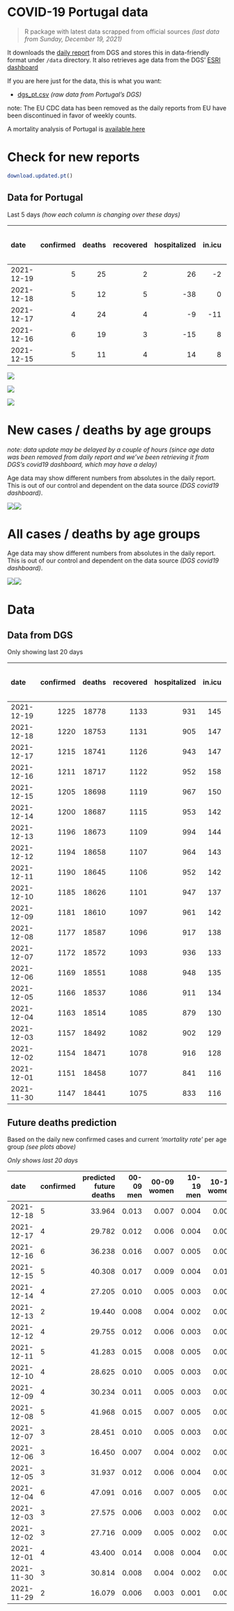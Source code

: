 COVID-19 Portugal data
================

> R package with latest data scrapped from official sources *(last data
> from Sunday, December 19, 2021)*

It downloads the [daily
report](https://covid19.min-saude.pt/relatorio-de-situacao/) from DGS
and stores this in data-friendly format under `/data` directory. It also
retrieves age data from the DGS’ [ESRI
dashboard](https://covid19.min-saude.pt/ponto-de-situacao-atual-em-portugal/)

If you are here just for the data, this is what you want:

-   [dgs\_pt.csv](raw/master/data/dgs_pt.csv) *(raw data from Portugal’s
    DGS)*

note: The EU CDC data has been removed as the daily reports from EU have
been discontinued in favor of weekly counts.

A mortality analysis of Portugal is [available
here](https://averissimo.github.io/covid19-analysis/mortality.html)

# Check for new reports

``` r
download.updated.pt()
```

## Data for Portugal

Last 5 days *(how each column is changing over these days)*

| date       | confirmed | deaths | recovered | hospitalized | in.icu | first vaccine | second vaccine | confirmed m 00-09 | confirmed w 00-09 | confirmed m 10-19 | confirmed w 10-19 | confirmed m 20-29 | confirmed w 20-29 | confirmed m 30-39 | confirmed w 30-39 | confirmed m 40-49 | confirmed w 40-49 | confirmed m 50-59 | confirmed w 50-59 | confirmed m 60-69 | confirmed w 60-69 | confirmed m 70-79 | confirmed w 70-79 | confirmed m 80+ | confirmed w 80+ | death m 00-09 | death w 00-09 | death m 10-19 | death w 10-19 | death m 20-29 | death w 20-29 | death m 30-39 | death w 30-39 | death m 40-49 | death w 40-49 | death m 50-59 | death w 50-59 | death m 60-69 | death w 60-69 | death m 70-79 | death w 70-79 | death m 80+ | death w 80+ |
|:-----------|----------:|-------:|----------:|-------------:|-------:|--------------:|---------------:|------------------:|------------------:|------------------:|------------------:|------------------:|------------------:|------------------:|------------------:|------------------:|------------------:|------------------:|------------------:|------------------:|------------------:|------------------:|------------------:|----------------:|----------------:|--------------:|--------------:|--------------:|--------------:|--------------:|--------------:|--------------:|--------------:|--------------:|--------------:|--------------:|--------------:|--------------:|--------------:|--------------:|--------------:|------------:|------------:|
| 2021-12-19 |         5 |     25 |         2 |           26 |     -2 |            NA |             NA |                NA |                NA |                NA |                NA |                NA |                NA |                NA |                NA |                NA |                NA |                NA |                NA |                NA |                NA |                NA |                NA |              NA |              NA |            NA |            NA |            NA |            NA |            NA |            NA |            NA |            NA |            NA |            NA |            NA |            NA |            NA |            NA |            NA |            NA |          NA |          NA |
| 2021-12-18 |         5 |     12 |         5 |          -38 |      0 |            NA |             NA |               290 |               287 |               295 |               289 |               501 |               435 |               412 |               428 |               403 |               455 |               287 |               320 |               191 |               186 |                75 |               100 |              38 |              62 |             0 |             0 |             0 |             0 |             0 |             0 |             0 |             0 |             0 |             0 |             1 |             0 |             2 |             0 |             2 |             3 |           3 |           1 |
| 2021-12-17 |         4 |     24 |         4 |           -9 |    -11 |            NA |             NA |               267 |               270 |               241 |               228 |               465 |               380 |               358 |               381 |               390 |               412 |               273 |               311 |               222 |               214 |                74 |                82 |              28 |              45 |             0 |             0 |             0 |             0 |             0 |             0 |             0 |             0 |             0 |             0 |             1 |             2 |             1 |             2 |             4 |             2 |           6 |           6 |
| 2021-12-16 |         6 |     19 |         3 |          -15 |      8 |            NA |             NA |               344 |               295 |               296 |               300 |               446 |               421 |               401 |               409 |               366 |               447 |               318 |               339 |               233 |               227 |               109 |                94 |              33 |              59 |             0 |             0 |             0 |             0 |             0 |             0 |             0 |             1 |             0 |             0 |             1 |             0 |             1 |             0 |             1 |             1 |           6 |           8 |
| 2021-12-15 |         5 |     11 |         4 |           14 |      8 |            NA |             NA |               366 |               374 |               291 |               331 |               487 |               400 |               431 |               479 |               463 |               548 |               366 |               425 |               254 |               266 |                92 |               112 |              49 |              58 |             0 |             0 |             0 |             1 |             0 |             0 |             0 |             0 |             0 |             0 |             1 |             0 |             0 |             0 |             3 |             3 |           1 |           2 |

![](README_files/figure-gfm/totals-1.svg)<!-- -->

![](README_files/figure-gfm/differential-1.svg)<!-- -->

![](README_files/figure-gfm/differential_7days-1.svg)<!-- -->

# New cases / deaths by age groups

*note: data update may be delayed by a couple of hours (since age data
was been removed from daily report and we’ve been retrieving it from
DGS’s covid19 dashboard, which may have a delay)*

Age data may show different numbers from absolutes in the daily report.
This is out of our control and dependent on the data source *(DGS
covid19 dashboard)*.

![](README_files/figure-gfm/new_cases_deaths-1.svg)<!-- -->![](README_files/figure-gfm/new_cases_deaths-2.svg)<!-- -->

# All cases / deaths by age groups

Age data may show different numbers from absolutes in the daily report.
This is out of our control and dependent on the data source *(DGS
covid19 dashboard)*.

![](README_files/figure-gfm/total_cases_deaths-1.svg)<!-- -->![](README_files/figure-gfm/total_cases_deaths-2.svg)<!-- -->

# Data

## Data from DGS

Only showing last 20 days

| date       | confirmed | deaths | recovered | hospitalized | in.icu | confirmed m 00-09 | confirmed w 00-09 | confirmed m 10-19 | confirmed w 10-19 | confirmed m 20-29 | confirmed w 20-29 | confirmed m 30-39 | confirmed w 30-39 | confirmed m 40-49 | confirmed w 40-49 | confirmed m 50-59 | confirmed w 50-59 | confirmed m 60-69 | confirmed w 60-69 | confirmed m 70-79 | confirmed w 70-79 | confirmed m 80+ | confirmed w 80+ | death m 00-09 | death w 00-09 | death m 10-19 | death w 10-19 | death m 20-29 | death w 20-29 | death m 30-39 | death w 30-39 | death m 40-49 | death w 40-49 | death m 50-59 | death w 50-59 | death m 60-69 | death w 60-69 | death m 70-79 | death w 70-79 | death m 80+ | death w 80+ | first vaccine | second vaccine |
|:-----------|----------:|-------:|----------:|-------------:|-------:|------------------:|------------------:|------------------:|------------------:|------------------:|------------------:|------------------:|------------------:|------------------:|------------------:|------------------:|------------------:|------------------:|------------------:|------------------:|------------------:|----------------:|----------------:|--------------:|--------------:|--------------:|--------------:|--------------:|--------------:|--------------:|--------------:|--------------:|--------------:|--------------:|--------------:|--------------:|--------------:|--------------:|--------------:|------------:|------------:|--------------:|---------------:|
| 2021-12-19 |      1225 |  18778 |      1133 |          931 |    145 |                NA |                NA |                NA |                NA |                NA |                NA |                NA |                NA |                NA |                NA |                NA |                NA |                NA |                NA |                NA |                NA |              NA |              NA |            NA |            NA |            NA |            NA |            NA |            NA |            NA |            NA |            NA |            NA |            NA |            NA |            NA |            NA |            NA |            NA |          NA |          NA |            NA |             NA |
| 2021-12-18 |      1220 |  18753 |      1131 |          905 |    147 |             43164 |             41621 |             65639 |             64797 |             97800 |             98458 |             85082 |             94404 |             88634 |            107743 |             73674 |             91542 |             54384 |             59580 |             34278 |             38308 |           27258 |           53619 |             2 |             1 |             1 |             2 |             8 |             5 |            27 |            21 |           116 |            73 |           382 |           162 |          1186 |           530 |          2517 |          1534 |        5601 |        6585 |            NA |             NA |
| 2021-12-17 |      1215 |  18741 |      1126 |          943 |    147 |             42874 |             41334 |             65344 |             64508 |             97299 |             98023 |             84670 |             93976 |             88231 |            107288 |             73387 |             91222 |             54193 |             59394 |             34203 |             38208 |           27220 |           53557 |             2 |             1 |             1 |             2 |             8 |             5 |            27 |            21 |           116 |            73 |           381 |           162 |          1184 |           530 |          2515 |          1531 |        5598 |        6584 |            NA |             NA |
| 2021-12-16 |      1211 |  18717 |      1122 |          952 |    158 |             42607 |             41064 |             65103 |             64280 |             96834 |             97643 |             84312 |             93595 |             87841 |            106876 |             73114 |             90911 |             53971 |             59180 |             34129 |             38126 |           27192 |           53512 |             2 |             1 |             1 |             2 |             8 |             5 |            27 |            21 |           116 |            73 |           380 |           160 |          1183 |           528 |          2511 |          1529 |        5592 |        6578 |            NA |             NA |
| 2021-12-15 |      1205 |  18698 |      1119 |          967 |    150 |             42263 |             40769 |             64807 |             63980 |             96388 |             97222 |             83911 |             93186 |             87475 |            106429 |             72796 |             90572 |             53738 |             58953 |             34020 |             38032 |           27159 |           53453 |             2 |             1 |             1 |             2 |             8 |             5 |            27 |            20 |           116 |            73 |           379 |           160 |          1182 |           528 |          2510 |          1528 |        5586 |        6570 |            NA |             NA |
| 2021-12-14 |      1200 |  18687 |      1115 |          953 |    142 |             41897 |             40395 |             64516 |             63649 |             95901 |             96822 |             83480 |             92707 |             87012 |            105881 |             72430 |             90147 |             53484 |             58687 |             33928 |             37920 |           27110 |           53395 |             2 |             1 |             1 |             1 |             8 |             5 |            27 |            20 |           116 |            73 |           378 |           160 |          1182 |           528 |          2507 |          1525 |        5585 |        6568 |            NA |             NA |
| 2021-12-13 |      1196 |  18673 |      1109 |          994 |    144 |             41677 |             40187 |             64336 |             63489 |             95602 |             96575 |             83174 |             92448 |             86693 |            105549 |             72221 |             89898 |             53295 |             58504 |             33846 |             37845 |           27085 |           53355 |             2 |             1 |             1 |             1 |             8 |             5 |            27 |            20 |           115 |            73 |           378 |           160 |          1180 |           528 |          2506 |          1522 |        5583 |        6563 |            NA |             NA |
| 2021-12-12 |      1194 |  18658 |      1107 |          964 |    143 |             41513 |             40013 |             64219 |             63369 |             95434 |             96416 |             83011 |             92287 |             86504 |            105358 |             72058 |             89738 |             53177 |             58401 |             33796 |             37787 |           27066 |           53319 |             2 |             1 |             1 |             1 |             8 |             5 |            27 |            20 |           115 |            72 |           378 |           160 |          1177 |           527 |          2502 |          1521 |        5580 |        6561 |            NA |             NA |
| 2021-12-11 |      1190 |  18645 |      1106 |          952 |    142 |             41258 |             39762 |             64012 |             63166 |             95079 |             96180 |             82752 |             92010 |             86161 |            105042 |             71792 |             89465 |             52988 |             58207 |             33707 |             37694 |           27038 |           53277 |             2 |             1 |             1 |             1 |             8 |             5 |            27 |            20 |           115 |            72 |           378 |           160 |          1176 |           526 |          2497 |          1520 |        5578 |        6558 |            NA |             NA |
| 2021-12-10 |      1185 |  18626 |      1101 |          947 |    137 |             40937 |             39419 |             63676 |             62889 |             94660 |             95835 |             82336 |             91606 |             85727 |            104511 |             71489 |             89097 |             52742 |             57924 |             33582 |             37572 |           26996 |           53218 |             2 |             1 |             1 |             1 |             8 |             5 |            27 |            20 |           115 |            72 |           377 |           160 |          1175 |           526 |          2494 |          1519 |        5570 |        6553 |            NA |             NA |
| 2021-12-09 |      1181 |  18610 |      1097 |          961 |    142 |             40724 |             39212 |             63457 |             62717 |             94346 |             95575 |             82031 |             91315 |             85429 |            104196 |             71233 |             88847 |             52557 |             57729 |             33484 |             37464 |           26972 |           53187 |             2 |             1 |             1 |             1 |             8 |             5 |            27 |            20 |           114 |            72 |           376 |           160 |          1174 |           525 |          2489 |          1519 |        5566 |        6550 |            NA |             NA |
| 2021-12-08 |      1177 |  18587 |      1096 |          917 |    138 |             40488 |             38986 |             63236 |             62532 |             93991 |             95339 |             81736 |             91048 |             85169 |            103918 |             71040 |             88604 |             52389 |             57554 |             33396 |             37381 |           26933 |           53146 |             2 |             1 |             1 |             1 |             8 |             5 |            27 |            20 |           114 |            72 |           376 |           160 |          1170 |           525 |          2485 |          1518 |        5559 |        6543 |            NA |             NA |
| 2021-12-07 |      1172 |  18572 |      1093 |          936 |    133 |             40162 |             38691 |             62934 |             62263 |             93481 |             95056 |             81343 |             90653 |             84733 |            103455 |             70730 |             88238 |             52127 |             57264 |             33245 |             37245 |           26904 |           53083 |             2 |             1 |             1 |             1 |             8 |             5 |            27 |            20 |           114 |            72 |           376 |           160 |          1170 |           524 |          2480 |          1518 |        5553 |        6540 |            NA |             NA |
| 2021-12-06 |      1169 |  18551 |      1088 |          948 |    135 |             39953 |             38500 |             62765 |             62099 |             93181 |             94867 |             81081 |             90394 |             84444 |            103152 |             70534 |             87995 |             51930 |             57078 |             33148 |             37142 |           26881 |           53048 |             2 |             1 |             1 |             1 |             8 |             5 |            27 |            20 |           114 |            72 |           376 |           160 |          1169 |           523 |          2478 |          1514 |        5548 |        6532 |            NA |             NA |
| 2021-12-05 |      1166 |  18537 |      1086 |          911 |    134 |             39804 |             38342 |             62623 |             61990 |             93007 |             94727 |             80920 |             90221 |             84252 |            102941 |             70406 |             87851 |             51836 |             56984 |             33100 |             37083 |           26862 |           53029 |             2 |             1 |             1 |             1 |             8 |             5 |            27 |            20 |           114 |            72 |           376 |           160 |          1169 |           523 |          2472 |          1514 |        5543 |        6529 |            NA |             NA |
| 2021-12-04 |      1163 |  18514 |      1085 |          879 |    130 |             39540 |             38084 |             62386 |             61798 |             92700 |             94529 |             80688 |             89965 |             83901 |            102572 |             70198 |             87602 |             51645 |             56780 |             33009 |             36993 |           26828 |           52978 |             2 |             1 |             1 |             1 |             8 |             5 |            27 |            20 |           114 |            72 |           375 |           160 |          1167 |           523 |          2469 |          1514 |        5536 |        6519 |            NA |             NA |
| 2021-12-03 |      1157 |  18492 |      1082 |          902 |    129 |             39184 |             37801 |             62048 |             61515 |             92244 |             94162 |             80260 |             89587 |             83433 |            102044 |             69820 |             87214 |             51371 |             56487 |             32831 |             36842 |           26791 |           52914 |             2 |             1 |             1 |             1 |             8 |             5 |            27 |            20 |           114 |            72 |           375 |           159 |          1165 |           521 |          2466 |          1509 |        5530 |        6516 |            NA |             NA |
| 2021-12-02 |      1154 |  18471 |      1078 |          916 |    128 |             39045 |             37682 |             61910 |             61411 |             92046 |             94017 |             80072 |             89388 |             83219 |            101830 |             69646 |             87054 |             51232 |             56344 |             32740 |             36750 |           26766 |           52865 |             2 |             1 |             1 |             1 |             8 |             5 |            27 |            20 |           114 |            72 |           375 |           159 |          1162 |           521 |          2466 |          1506 |        5520 |        6511 |            NA |             NA |
| 2021-12-01 |      1151 |  18458 |      1077 |          841 |    116 |             38844 |             37487 |             61752 |             61248 |             91825 |             93860 |             79848 |             89160 |             82986 |            101589 |             69464 |             86859 |             51094 |             56223 |             32654 |             36674 |           26734 |           52818 |             2 |             1 |             1 |             1 |             8 |             5 |            27 |            20 |           114 |            72 |           374 |           159 |          1162 |           521 |          2465 |          1502 |        5517 |        6507 |            NA |             NA |
| 2021-11-30 |      1147 |  18441 |      1075 |          833 |    116 |             38544 |             37164 |             61478 |             61041 |             91483 |             93617 |             79516 |             88793 |             82602 |            101188 |             69171 |             86532 |             50850 |             55984 |             32529 |             36521 |           26690 |           52749 |             2 |             1 |             1 |             1 |             8 |             5 |            27 |            20 |           114 |            72 |           373 |           159 |          1162 |           520 |          2460 |          1500 |        5512 |        6504 |            NA |             NA |

## Future deaths prediction

Based on the daily new confirmed cases and current *‘mortality rate’*
per age group *(see plots above)*

*Only shows last 20 days*

| date       | confirmed | predicted future deaths | 00-09 men | 00-09 women | 10-19 men | 10-19 women | 20-29 men | 20-29 women | 30-39 men | 30-39 women | 40-49 men | 40-49 women | 50-59 men | 50-59 women | 60-69 men | 60-69 women | 70-79 men | 70-79 women | 80+ men | 80+ women |
|:-----------|:----------|------------------------:|----------:|------------:|----------:|------------:|----------:|------------:|----------:|------------:|----------:|------------:|----------:|------------:|----------:|------------:|----------:|------------:|--------:|----------:|
| 2021-12-18 | 5         |                  33.964 |     0.013 |       0.007 |     0.004 |       0.009 |     0.041 |       0.022 |     0.131 |       0.095 |     0.527 |       0.308 |     1.488 |       0.566 |     4.165 |       1.655 |     5.507 |       4.004 |   7.808 |     7.614 |
| 2021-12-17 | 4         |                  29.782 |     0.012 |       0.006 |     0.004 |       0.007 |     0.038 |       0.019 |     0.114 |       0.085 |     0.510 |       0.279 |     1.416 |       0.550 |     4.841 |       1.904 |     5.434 |       3.284 |   5.753 |     5.526 |
| 2021-12-16 | 6         |                  36.238 |     0.016 |       0.007 |     0.005 |       0.009 |     0.036 |       0.021 |     0.127 |       0.091 |     0.479 |       0.303 |     1.649 |       0.600 |     5.081 |       2.019 |     8.004 |       3.764 |   6.781 |     7.246 |
| 2021-12-15 | 5         |                  40.308 |     0.017 |       0.009 |     0.004 |       0.010 |     0.040 |       0.020 |     0.137 |       0.107 |     0.606 |       0.371 |     1.898 |       0.752 |     5.539 |       2.366 |     6.755 |       4.485 |  10.069 |     7.123 |
| 2021-12-14 | 4         |                  27.205 |     0.010 |       0.005 |     0.003 |       0.005 |     0.024 |       0.013 |     0.097 |       0.058 |     0.417 |       0.225 |     1.084 |       0.441 |     4.122 |       1.628 |     6.021 |       3.003 |   5.137 |     4.912 |
| 2021-12-13 | 2         |                  19.440 |     0.008 |       0.004 |     0.002 |       0.004 |     0.014 |       0.008 |     0.052 |       0.036 |     0.247 |       0.129 |     0.845 |       0.283 |     2.573 |       0.916 |     3.671 |       2.323 |   3.904 |     4.421 |
| 2021-12-12 | 4         |                  29.755 |     0.012 |       0.006 |     0.003 |       0.006 |     0.029 |       0.012 |     0.082 |       0.062 |     0.449 |       0.214 |     1.379 |       0.483 |     4.122 |       1.726 |     6.535 |       3.724 |   5.753 |     5.158 |
| 2021-12-11 | 5         |                  41.283 |     0.015 |       0.008 |     0.005 |       0.009 |     0.034 |       0.018 |     0.132 |       0.090 |     0.568 |       0.360 |     1.571 |       0.651 |     5.365 |       2.517 |     9.179 |       4.885 |   8.630 |     7.246 |
| 2021-12-10 | 4         |                  28.625 |     0.010 |       0.005 |     0.003 |       0.005 |     0.026 |       0.013 |     0.097 |       0.065 |     0.390 |       0.213 |     1.327 |       0.442 |     4.034 |       1.735 |     7.196 |       4.325 |   4.932 |     3.807 |
| 2021-12-09 | 4         |                  30.234 |     0.011 |       0.005 |     0.003 |       0.006 |     0.029 |       0.012 |     0.094 |       0.059 |     0.340 |       0.188 |     1.001 |       0.430 |     3.664 |       1.557 |     6.462 |       3.324 |   8.014 |     5.035 |
| 2021-12-08 | 5         |                  41.968 |     0.015 |       0.007 |     0.005 |       0.008 |     0.042 |       0.014 |     0.125 |       0.088 |     0.571 |       0.314 |     1.607 |       0.648 |     5.714 |       2.580 |    11.088 |       5.446 |   5.959 |     7.737 |
| 2021-12-07 | 3         |                  28.451 |     0.010 |       0.005 |     0.003 |       0.005 |     0.025 |       0.010 |     0.083 |       0.058 |     0.378 |       0.205 |     1.016 |       0.430 |     4.296 |       1.655 |     7.123 |       4.125 |   4.726 |     4.298 |
| 2021-12-06 | 3         |                  16.450 |     0.007 |       0.004 |     0.002 |       0.003 |     0.014 |       0.007 |     0.051 |       0.038 |     0.251 |       0.143 |     0.664 |       0.255 |     2.050 |       0.836 |     3.525 |       2.363 |   3.904 |     2.333 |
| 2021-12-05 | 3         |                  31.937 |     0.012 |       0.006 |     0.004 |       0.006 |     0.025 |       0.010 |     0.074 |       0.057 |     0.459 |       0.250 |     1.078 |       0.441 |     4.165 |       1.815 |     6.682 |       3.604 |   6.986 |     6.263 |
| 2021-12-04 | 6         |                  47.091 |     0.016 |       0.007 |     0.005 |       0.009 |     0.037 |       0.019 |     0.136 |       0.084 |     0.612 |       0.358 |     1.960 |       0.687 |     5.975 |       2.606 |    13.070 |       6.047 |   7.603 |     7.860 |
| 2021-12-03 | 3         |                  27.575 |     0.006 |       0.003 |     0.002 |       0.003 |     0.016 |       0.007 |     0.060 |       0.044 |     0.280 |       0.145 |     0.902 |       0.283 |     3.031 |       1.272 |     6.682 |       3.684 |   5.137 |     6.018 |
| 2021-12-02 | 3         |                  27.716 |     0.009 |       0.005 |     0.002 |       0.005 |     0.018 |       0.008 |     0.071 |       0.051 |     0.305 |       0.163 |     0.944 |       0.345 |     3.009 |       1.076 |     6.315 |       3.043 |   6.575 |     5.772 |
| 2021-12-01 | 4         |                  43.400 |     0.014 |       0.008 |     0.004 |       0.006 |     0.028 |       0.012 |     0.105 |       0.082 |     0.503 |       0.272 |     1.519 |       0.579 |     5.321 |       2.126 |     9.179 |       6.127 |   9.041 |     8.474 |
| 2021-11-30 | 3         |                  30.814 |     0.008 |       0.004 |     0.002 |       0.004 |     0.019 |       0.008 |     0.066 |       0.046 |     0.288 |       0.173 |     0.959 |       0.396 |     3.097 |       1.352 |     7.930 |       4.485 |   5.959 |     6.018 |
| 2021-11-29 | 2         |                  16.079 |     0.006 |       0.003 |     0.001 |       0.002 |     0.009 |       0.004 |     0.045 |       0.030 |     0.174 |       0.096 |     0.446 |       0.205 |     1.745 |       0.721 |     3.818 |       1.842 |   3.493 |     3.439 |
